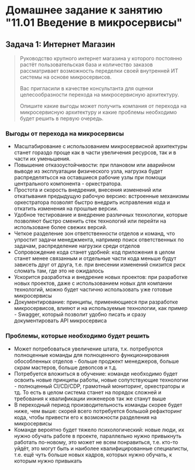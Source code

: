 # Домашнее задание к занятию "11.01 Введение в микросервисы"

## Задача 1: Интернет Магазин

> Руководство крупного интернет магазина у которого постоянно растёт пользовательская база и количество заказов рассматривает возможность переделки своей внутренней ИТ системы на основе микросервисов. 
> 
> Вас пригласили в качестве консультанта для оценки целесообразности перехода на микросервисную архитектуру. 
> 
> Опишите какие выгоды может получить компания от перехода на микросервисную архитектуру и какие проблемы необходимо будет решить в первую очередь.

### Выгоды от перехода на микросервисы

+ Масштабирование с использованием микросервисной архитектуры станет гораздо проще как в части увеличения ресурсов, так и в части их уменьшения.
+ Повышение отказоустойчивости: при плановом или аварийном выводе из эксплуатации физического узла, нагрузка будет распределятьсся на оставшиеся рабочие узлы при помощи центрального компонента - оркестратора.
+ Простота и скорость внедрения, внесения изменений или откатывания предыдущую рабочую версию: встроенные механизмы оркестратора позволят быстро внедрить исправления кода и откатить изменения на прошлые версии.
+ Удобное тестирование и внедрение различных технологии, которые позволяют быстро сменить стек технологий или перейти на использоване более свежих версий.
+ Четкое разделение зон ответственности отделов и команд, что упростит задачи менеджмента, например поиск ответственных по задачам, распределение нагрузки среди отделов
+ Сопровождение кода станет удобней: код приложения в целом станет менее связанным и отдельные части кода меньше будут зависеть друг от друга, т.е. при внесении изменений снизится риск сломать там, где это не ожидалось
+ Ускорится разработка и внедрение новых проектов: при разработке новых проектов, даже с использованием новых для компании технологий, можно будет частично использовать уже готовые микросервисы
+ Документирование: принципы, применяющиеся при разработке микросервисов, влияют и на используемые технологии, как пример - Swagger, который позволит удобно писать и сразу документировать API микросервиса

### Проблемы, которые необходимо будет решить

- Может потребоваться увеличение штата, т.к. потребуются полноценные команды для полноценного функционирования обособленных отделов - больше проджект менеджеров, больше скрам мастеров, больше девопсов и т.д.
- Потребуется вложиться в обучение: команде необходимо будет освоить новые принципы работы, новые сопутствующие технологии - полноценный CI/CD/CDP, грамотный мониторинг, оркестраторы и тд. То есть в целом система станет на порядок сложней и требования к квалификации инженеров так же станут выше
- В переходный период производительность команды скорее будет ниже, чем выше: скорей всего потребуется большой рефакторинг кода, чтобы привести его к возможности разделения на микросервисы
- Команде вероятно будет тяжело психологический: новые люди, их нужно обучать работе в проекте, параллельно нужно привыкнуть работать по-новому, это может не всем понравиться, т.е. кто-то уйдёт, это могут быть и наиболее квалифицированные специалисты, т.е. ещё чуть больше новых кадров, которых нужно обучать, к которым нужно привыкать
